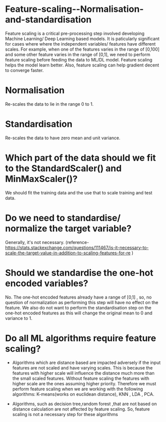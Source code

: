 # Feature-scaling--Normalisation-and-standardisation
Feature scaling is a critical pre-processing step involved developing Machine Learning/ Deep Learning based models. It is paticularly significant for cases where where the independent variables/ features have different scales. For example, when one of the features varies in the range of [0,100] and some other feature varies in the range of [0,1], we need to perform feature scaling before feeding the data to ML/DL model. Feature scaling helps the model learn better. Also, feature scaling can help gradient decent to  converge faster. 

# Normalisation
Re-scales the data to lie in the range 0 to 1.
# Standardisation 
Re-scales the data to have zero mean and unit variance.

#  Which part of the data should we fit to the StandardScaler() and MinMaxScaler()?
We should fit the training data and the use that to scale training and test data.

#  Do we need to standardise/ normalize the target variable? 
Generally, it's not necessary. 
(reference- https://stats.stackexchange.com/questions/111467/is-it-necessary-to-scale-the-target-value-in-addition-to-scaling-features-for-re )

#  Should we standardise the one-hot encoded variables?
No. The one-hot encoded features already have a range of [0,1] , so, no question of normalization as performing this step will have no effect on the feature. We also do not want to perform the standardisation step on the one-hot encoded features as this will change the original mean to 0 and variance to 1.

#  Do all ML algorithms require feature scaling?
- Algorithms which are distance based are impacted adversely if the input features are not scaled and have varying scales. This is because the features with higher scale will influence the distance much more than the small scaled features. Without feature scaling the features with higher scale are the ones assuming higher priority. Therefore we must perform feature scaling when we are working with the following algorithms: K-means(works on euclidean distance), KNN , LDA , PCA.

- Algorithms, such as decision tree,random forest ,that are not based on distance calculation are not affected by feature scaling. So, feature scaling is not a necessary step for these algorithms

